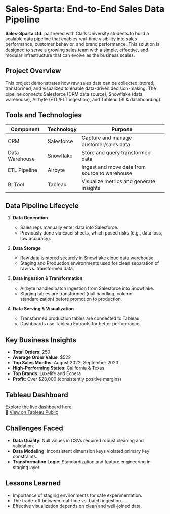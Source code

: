 # Sales-Sparta: End-to-End Sales Data Pipeline

**Sales-Sparta Ltd.** partnered with Clark University students to build a scalable data pipeline that enables real-time visibility into sales performance, customer behavior, and brand performance. This solution is designed to serve a growing sales team with a simple, effective, and modular infrastructure that can evolve as the business scales.

## Project Overview

This project demonstrates how raw sales data can be collected, stored, transformed, and visualized to enable data-driven decision-making. The pipeline connects Salesforce (CRM data source), Snowflake (data warehouse), Airbyte (ETL/ELT ingestion), and Tableau (BI & dashboarding).

## Tools and Technologies

| Component      | Technology | Purpose |
|----------------|------------|---------|
| CRM            | Salesforce | Capture and manage customer/sales data |
| Data Warehouse | Snowflake  | Store and query transformed data |
| ETL Pipeline   | Airbyte    | Ingest and move data from source to warehouse |
| BI Tool        | Tableau    | Visualize metrics and generate insights |

## Data Pipeline Lifecycle

1. **Data Generation**  
   - Sales reps manually enter data into Salesforce.
   - Previously done via Excel sheets, which posed risks (e.g., data loss, low accuracy).

2. **Data Storage**  
   - Raw data is stored securely in Snowflake cloud data warehouse.
   - Staging and Production environments used for clean separation of raw vs. transformed data.

3. **Data Ingestion & Transformation**  
   - Airbyte handles batch ingestion from Salesforce into Snowflake.
   - Staging tables are transformed (null handling, column standardization) before promotion to production.

4. **Data Serving & Visualization**  
   - Transformed production tables are connected to Tableau.
   - Dashboards use Tableau Extracts for better performance.

## Key Business Insights

- **Total Orders**: 250  
- **Average Order Value**: $522  
- **Top Sales Months**: August 2022, September 2023  
- **High-Performing States**: California & Texas  
- **Top Brands**: Luxelife and Ecoera  
- **Profit**: Over $28,000 (consistently positive margins)

## Tableau Dashboard

Explore the live dashboard here:  
🔗 [View on Tableau Public](https://public.tableau.com/app/profile/santosh.govardhan.kyathsandra.badarinath/viz/Sales-spartametrics/Dashboard1)

## Challenges Faced

- **Data Quality**: Null values in CSVs required robust cleaning and validation.
- **Data Modeling**: Inconsistent dimension keys violated primary key constraints.
- **Transformation Logic**: Standardization and feature engineering in staging layer.

## Lessons Learned

- Importance of staging environments for safe experimentation.
- The trade-off between real-time vs. batch ingestion.
- Effective visualization depends on clean and well-joined data.


